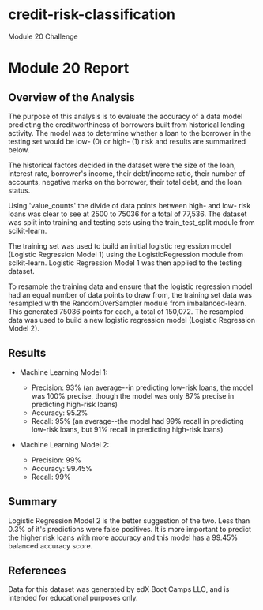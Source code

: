 # credit-risk-classification
Module 20 Challenge

# Module 20 Report

## Overview of the Analysis
The purpose of this analysis is to evaluate the accuracy of a data model predicting the creditworthiness of borrowers built from historical lending activity. The model was to determine whether a loan to the borrower in the testing set would be low- (0) or high- (1) risk and results are summarized below.

The historical factors decided in the dataset were the size of the loan, interest rate, borrower's income, their debt/income ratio, their number of accounts, negative marks on the borrower, their total debt, and the loan status.

Using 'value_counts' the divide of data points between high- and low- risk loans was clear to see at 2500 to 75036 for a total of 77,536. The dataset was split into training and testing sets using the train_test_split module from scikit-learn. 

The training set was used to build an initial logistic regression model (Logistic Regression Model 1) using the LogisticRegression module from scikit-learn. Logistic Regression Model 1 was then applied to the testing dataset.

To resample the training data and ensure that the logistic regression model had an equal number of data points to draw from, the training set data was resampled with the RandomOverSampler module from imbalanced-learn. This generated 75036 points for each, a total of 150,072. The resampled data was used to build a new logistic regression model (Logistic Regression Model 2). 

## Results

* Machine Learning Model 1:
  * Precision: 93% (an average--in predicting low-risk loans, the model was 100% precise, though the model was only 87% precise in predicting high-risk loans)
  * Accuracy: 95.2%
  * Recall: 95% (an average--the model had 99% recall in predicting low-risk loans, but 91% recall in predicting high-risk loans)


* Machine Learning Model 2:
  * Precision: 99%
  * Accuracy: 99.45%
  * Recall: 99% 

## Summary

Logistic Regression Model 2 is the better suggestion of the two. Less than 0.3% of it's predictions were false positives. It is more important to predict the higher risk loans with more accuracy and this model has a 99.45% balanced accuracy score. 

## References

Data for this dataset was generated by edX Boot Camps LLC, and is intended for educational purposes only.
